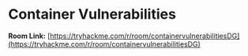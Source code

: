 # Container Vulnerabilities

**Room Link:** [https://tryhackme.com/r/room/containervulnerabilitiesDG](https://tryhackme.com/r/room/containervulnerabilitiesDG)

